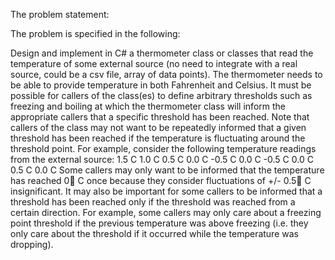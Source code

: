 ﻿The problem statement:


The problem is specified in the following:

Design and implement in C# a thermometer class or classes that read the temperature of some
external source (no need to integrate with a real source, could be a csv file, array of data points).
The thermometer needs to be able to provide temperature in both Fahrenheit and
Celsius. It must be possible for callers of the class(es) to define arbitrary thresholds
such as freezing and boiling at which the thermometer class will inform the appropriate
callers that a specific threshold has been reached. Note that callers of the class may
not want to be repeatedly informed that a given threshold has been reached if the
temperature is fluctuating around the threshold point. For example, consider the
following temperature readings from the external source:
1.5 C
1.0 C
0.5 C
0.0 C
-0.5 C
0.0 C
-0.5 C
0.0 C
0.5 C
0.0 C
Some callers may only want to be informed that the temperature has reached 0 C once
because they consider fluctuations of +/- 0.5 C insignificant.
It may also be important for some callers to be informed that a threshold has been
reached only if the threshold was reached from a certain direction. For example, some
callers may only care about a freezing point threshold if the previous temperature was
above freezing (i.e. they only care about the threshold if it occurred while the
temperature was dropping).
